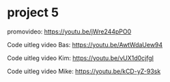 # project 5
promovideo: https://youtu.be/jWre244pPO0

Code uitleg video Bas: https://youtu.be/AwtWdaUew94

Code uitleg video Kim: https://youtu.be/vUX1d0cjfgI

Code uitleg video Mike: https://youtu.be/kCD-yZ-93sk
